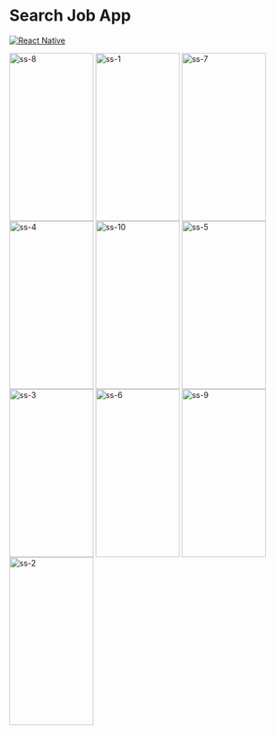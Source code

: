 # Search Job App
[![React Native](https://img.shields.io/badge/React%20Native-v0.73.4-blue.svg)](https://reactnative.dev/)

   <img align="center" src="https://github.com/UlftKcy/SearchJobApp/assets/80036968/750e5bff-ad6f-4ebc-8948-a9c34c306d05" alt="ss-8" height="300" width="150" />
   <img align="center" src="https://github.com/UlftKcy/SearchJobApp/assets/80036968/12e9ff6f-11e3-4134-ae85-9884f767c57c" alt="ss-1" height="300" width="150" />
   <img align="center" src="https://github.com/UlftKcy/SearchJobApp/assets/80036968/88195f21-d6af-406d-9ef8-5ae8caa198f6" alt="ss-7" height="300" width="150" />
   <img align="center" src="https://github.com/UlftKcy/SearchJobApp/assets/80036968/d8ce9b23-0b7d-41d4-88f0-c12f14044bdf" alt="ss-4" height="300" width="150" />
   <img align="center" src="https://github.com/UlftKcy/SearchJobApp/assets/80036968/2ade11ef-ecb6-45bb-956d-e8d76a5d1444" alt="ss-10" height="300" width="150" />
   <img align="center" src="https://github.com/UlftKcy/SearchJobApp/assets/80036968/93315dc2-38d8-4757-bc61-c7fac9d332cb" alt="ss-5" height="300" width="150" />
   <img align="center" src="https://github.com/UlftKcy/SearchJobApp/assets/80036968/43f77d0a-24af-4e92-8f24-057198a09db7" alt="ss-3" height="300" width="150" />
   <img align="center" src="https://github.com/UlftKcy/SearchJobApp/assets/80036968/5e59141a-00cf-4aa7-9ae5-89110799cee3" alt="ss-6" height="300" width="150" />
   <img align="center" src="https://github.com/UlftKcy/SearchJobApp/assets/80036968/fb44cafa-9105-47f3-8cf2-8d81453bcafa" alt="ss-9" height="300" width="150" />
   <img align="center" src="https://github.com/UlftKcy/SearchJobApp/assets/80036968/ede6f16e-e8f9-47fe-9ac1-444621ab5503" alt="ss-2" height="300" width="150" />

 

